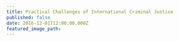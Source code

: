 ```yaml
---
title: Practical Challenges of International Criminal Justice
published: false
date: 2016-12-01T12:00:00.000Z
featured_image_path:
---
```


